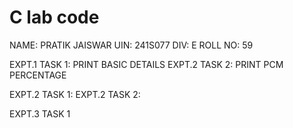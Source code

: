 # C lab code

NAME: PRATIK JAISWAR
UIN: 241S077
DIV: E
ROLL NO: 59

EXPT.1 TASK 1: PRINT BASIC DETAILS 
EXPT.2 TASK 2: PRINT PCM PERCENTAGE

EXPT.2 TASK 1: 
EXPT.2 TASK 2:

EXPT.3 TASK 1
